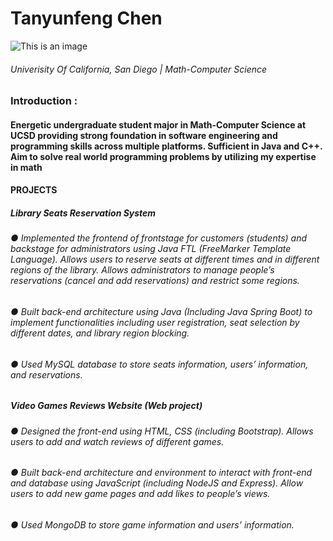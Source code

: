 # Tanyunfeng Chen
![This is an image](https://media-exp1.licdn.com/dms/image/C5603AQH57Y6ElMeFJw/profile-displayphoto-shrink_200_200/0/1632798723006?e=1638403200&v=beta&t=qPHoZYwCmzpiNzb4LrGfYGSYvJcYnYhGOuLcLvUz5bE)
###### Univerisity Of California, San Diego | Math-Computer Science

### Introduction :
#### Energetic undergraduate student major in Math-Computer Science at UCSD providing strong foundation in software engineering and programming skills across multiple platforms. Sufficient in Java and C++. Aim to solve real world programming problems by utilizing my expertise in math

#### PROJECTS
##### Library Seats Reservation System
###### ● Implemented the frontend of frontstage for customers (students) and backstage for administrators using Java FTL (FreeMarker Template Language). Allows users to reserve seats at different times and in different regions of the library. Allows administrators to manage people’s reservations (cancel and add reservations) and restrict some regions.
###### ● Built back-end architecture using Java (Including Java Spring Boot) to implement functionalities including user registration, seat selection by different dates, and library region blocking.
###### ● Used MySQL database to store seats information, users’ information, and reservations.
##### Video Games Reviews Website (Web project)
###### ● Designed the front-end using HTML, CSS (including Bootstrap). Allows users to add and watch reviews of different games.
###### ● Built back-end architecture and environment to interact with front-end and database using JavaScript (including NodeJS and Express). Allow users to add new game pages and add likes to people’s views.
###### ● Used MongoDB to store game information and users’ information.
